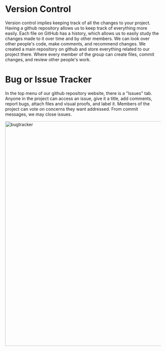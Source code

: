 # Version Control
Version control implies keeping track of all the changes to your project. 
Having a github repository allows us to keep track of everything more easily. 
Each file on GitHub has a history, which allows us to easily study the changes made to it over time and by other members. 
We can look over other people's code, make comments, and recommend changes.
We created a main repository on github and store everything related to our project there. 
Where every member of the group can create files, commit changes, and review other people's work.

# Bug or Issue Tracker
In the top menu of our github repository website, there is a "Issues" tab. 
Anyone in the project can access an issue, give it a title, add comments, report bugs, attach files and visual proofs, and label it. 
Members of the project can vote on concerns they want addressed. From commit messages, we may close issues.

<img width="727" alt="bugtracker" src="https://github.com/nihal476/Covid19-Tracker/assets/149944715/6fb09fb2-c5de-407d-8fdc-b440ff082c7c">

